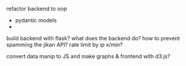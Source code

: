 refactor backend to oop
 - pydantic models
 - 

build backend with flask? what does the backend do? how to prevent spamming the jikan API?
	rate limit by ip x/min?

convert data manip to JS and make graphs & frontend with d3.js?
